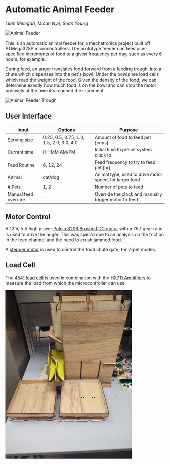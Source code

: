 # Automatic Animal Feeder

*Liam Melegari, Micah Nye, Sean Young*

<img src="docs\animal_feeder.gif" alt="Animal Feeder" width="400"/>

This is an automatic animal feeder for a mechatronics project built off ATMega328P microcontrollers. The prototype feeder can feed user-specified increments of food to a given frequency per day, such as every 6 hours, for example.

During feed, an auger translates food forward from a feeding trough, into a chute which dispenses into the pet's bowl. Under the bowls are load cells which read the weight of the food. Given the density of the food, we can determine exactly how much food is on the bowl and can stop the motor precisely at the time it's reached the increment.

<img src="docs\trough_empty.gif" alt="Animal Feeder Trough"/>

## User Interface
| Input | Options | Purpose |
| ----- | ------- | ------- |
| Serving size | 0.25, 0.5, 0.75, 1.0, 1.5, 2.0, 3.0, 4.0 | Amount of food to feed pet [cups]|
| Current time | HH:MM AM/PM | Initial time to preset system clock to |
| Feed Routine | 6, 12, 24 | Feed frequency to try to feed pet [hr] |
| Animal | cat/dog | Animal type, used to drive motor speed, for larger food |
| # Pets | 1, 2 | Number of pets to feed |
| Manual feed override | -- | Override the clock and manually trigger motor to feed | 

## Motor Control
A 12 V, 5 A high power [Pololu 3206 Brushed DC motor](https://www.pololu.com/product/3206) with a 75:1 gear ratio is used to drive the auger. This was spec'd due to an analysis on the friction in the feed channel and the need to crush jammed food. 

A [stepper motor](https://www.digikey.com/en/products/detail/sparkfun-electronics/ROB-10551/5766908) is used to control the food chute gate, for 2-pet modes. 

## Load Cell
The [4541 load cell](https://www.adafruit.com/product/4541) is used in combination with the [HX711 Amplifiers](https://www.sparkfun.com/products/13879) to measure the load from which the microcontroller can use.

<img src="docs\animal_feeder.jpg" alt="Animal Feeder" width="400"/>
